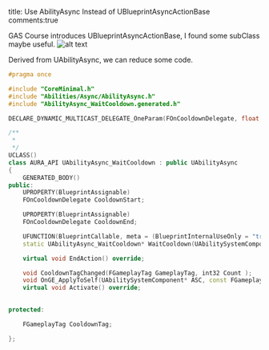 title: Use AbilityAsync Instead of UBlueprintAsyncActionBase
comments:true


GAS Course introduces UBlueprintAsyncActionBase, I found some subClass maybe useful.
![alt text](../assets/images/3AbilityAsync_image.png)

Derived from UAbilityAsync, we can reduce some code.

```cpp title='AbilityAsync_WaitCooldown.h'
#pragma once

#include "CoreMinimal.h"
#include "Abilities/Async/AbilityAsync.h"
#include "AbilityAsync_WaitCooldown.generated.h"

DECLARE_DYNAMIC_MULTICAST_DELEGATE_OneParam(FOnCooldownDelegate, float, TimeRemaining);

/**
 * 
 */
UCLASS()
class AURA_API UAbilityAsync_WaitCooldown : public UAbilityAsync
{
	GENERATED_BODY()
public:
	UPROPERTY(BlueprintAssignable)
	FOnCooldownDelegate CooldownStart;

	UPROPERTY(BlueprintAssignable)
	FOnCooldownDelegate CooldownEnd;

	UFUNCTION(BlueprintCallable, meta = (BlueprintInternalUseOnly = "true"))
	static UAbilityAsync_WaitCooldown* WaitCooldown(UAbilitySystemComponent* InASC, FGameplayTag InCooldownTag);

    virtual void EndAction() override;

	void CooldownTagChanged(FGameplayTag GameplayTag, int32 Count );
	void OnGE_ApplyToSelf(UAbilitySystemComponent* ASC, const FGameplayEffectSpec& GESpec, FActiveGameplayEffectHandle ActiveGameplayEffectHandle);
	virtual void Activate() override;

	
protected:

	FGameplayTag CooldownTag;

};

```